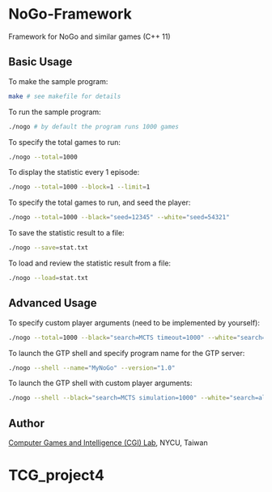 # NoGo-Framework

Framework for NoGo and similar games (C++ 11)

## Basic Usage

To make the sample program:
```bash
make # see makefile for details
```

To run the sample program:
```bash
./nogo # by default the program runs 1000 games
```

To specify the total games to run:
```bash
./nogo --total=1000
```

To display the statistic every 1 episode:
```bash
./nogo --total=1000 --block=1 --limit=1
```

To specify the total games to run, and seed the player:
```bash
./nogo --total=1000 --black="seed=12345" --white="seed=54321"
```

To save the statistic result to a file:
```bash
./nogo --save=stat.txt
```

To load and review the statistic result from a file:
```bash
./nogo --load=stat.txt
```

## Advanced Usage

To specify custom player arguments (need to be implemented by yourself):
```bash
./nogo --total=1000 --black="search=MCTS timeout=1000" --white="search=alpha-beta depth=3"
```

To launch the GTP shell and specify program name for the GTP server:
```bash
./nogo --shell --name="MyNoGo" --version="1.0"
```

To launch the GTP shell with custom player arguments:
```bash
./nogo --shell --black="search=MCTS simulation=1000" --white="search=alpha-beta depth=3"
```

## Author

[Computer Games and Intelligence (CGI) Lab](https://cgilab.nctu.edu.tw/), NYCU, Taiwan
# TCG_project4
